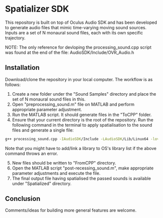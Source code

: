 # Spatializer SDK

This repository is built on top of Oculus Audio SDK and has been developed to generate audio files that mimic time-varying moving sound sources. Inputs are a set of N monaural sound files, each with its own specific trajectory. 

NOTE: The only reference for devloping the processing_sound.cpp script was found at the end of the file: AudioSDK/Include/OVR_Audio.h

## Installation

Download/clone the repository in your local computer. The workflow is as follows:

1. Create a new folder under the "Sound Samples" directory and place the set of N monaural sound files in this.
2. Open "preprocessing_sound.m" file on MATLAB and perform appropriate parameter adjustment.
3. Run the MATLAB script. It should generate files in the "ToCPP" folder.
4. Ensure that your current directory is the root of the repository. Run the following command in the terminal to apply spatialisation to the sound files and generate a single file:
```bash
g++ processing_sound.cpp -IAudioSDK/Include -LAudioSDK/Lib/Linux64 -lovraudio64.
```
Note that you might have to add/link a library to OS's library list if the above command throws an error.

5. New files should be written to "FromCPP" directory.
6. Open the MATLAB script "post-recessing_sound.m", make appropriate parameter adjustments and execute the file.
7. The final output file having spatialised the passed sounds is available under "Spatialized" directory. 

## Conclusion

Comments/ideas for building more general features are welcome. 
